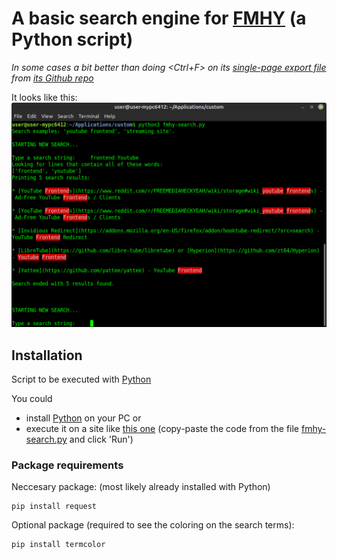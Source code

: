 # A basic search engine for [FMHY](https://www.reddit.com/r/FREEMEDIAHECKYEAH/) (a Python script)
*In some cases a bit better than doing <Ctrl+F> on its [single-page export file](https://raw.githubusercontent.com/nbats/FMHYedit/main/single-page) from [its Github repo](https://github.com/nbats/FMHYedit)*

It looks like this:
![](example-screenshot.png)

## Installation
Script to be executed with [Python](https://www.python.org/)

You could 
- install [Python](https://www.python.org/) on your PC or 
- execute it on a site like [this one](https://www.programiz.com/python-programming/online-compiler/) (copy-paste the code from the file [fmhy-search.py](https://github.com/Rust1667/a-FMHY-search-engine/blob/main/fmhy-search.py) and click 'Run')

### Package requirements
Neccesary package: (most likely already installed with Python)
```
pip install request
```
Optional package (required to see the coloring on the search terms):
```
pip install termcolor
```
